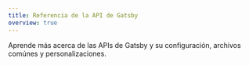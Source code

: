 ```yaml
---
title: Referencia de la API de Gatsby
overview: true
---
```


Aprende más acerca de las APIs de Gatsby y su configuración, archivos comúnes y personalizaciones.

<GuideList slug={props.slug} />
